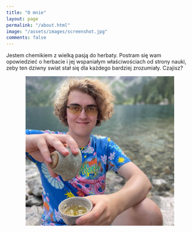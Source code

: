```yaml
---
title: "O mnie"
layout: page
permalink: "/about.html"
image: "/assets/images/screenshot.jpg"
comments: false
---
```


Jestem chemikiem z wielką pasją do herbaty. Postram się wam opowiedzieć o herbacie i jej wspaniałym właściwościach od strony nauki, zeby ten dziwny swiat stał się dla każdego bardziej zrozumiały. Czajisz?

<p align="center">
  <img alt="ja" src="/assets/images/ja.jpg" width="400">
</p>
